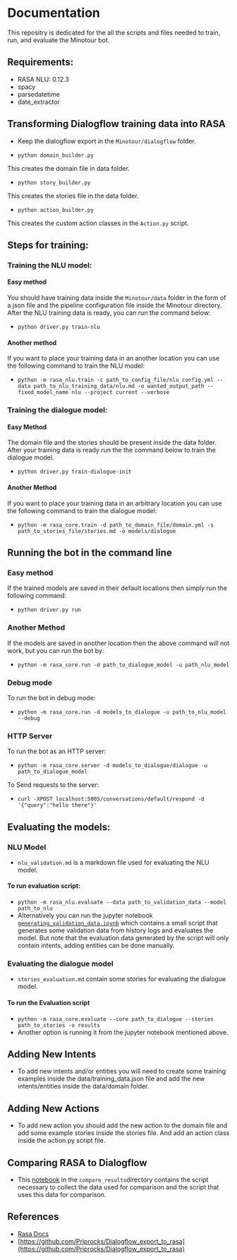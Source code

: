 # Documentation
This repositry is dedicated for the all the scripts and files needed to train, run, and evaluate the Minotour bot.
## Requirements:
- RASA NLU: 0.12.3
- spacy
- parsedatetime
- date_extractor

## Transforming Dialogflow training data into RASA
- Keep the dialogflow export in the `Minotour/dialogflow` folder.

-  `python domain_builder.py`

This creates the domain file in data folder.

-  `python story_builder.py`

This creates the stories file in the data folder.

-  `python action_builder.py`

This creates the custom action classes in the `Action.py` script.

## Steps for training:

### Training the NLU model:
#### Easy method
You should have training data inside the `Minotour/data` folder in the form of a json file and the pipeline configuration file inside the Minotour directory. After the NLU training data is ready, you can run the command below: 
- `python driver.py train-nlu`

#### Another method 
If you want to place your training data in an another location you can use the following command to train the NLU model:

- `python -m rasa_nlu.train -c path_to_config_file/nlu_config.yml --data path_to_nlu_training_data/nlu.md -o wanted_output_path --fixed_model_name nlu --project current --verbose`

### Training the dialogue model:

#### Easy Method
The domain file and the stories should be present inside the data folder. After your training data is ready run the the command below to train the dialogue model. 
- `python driver.py train-dialogue-init`


#### Another Method
If you want to place your training data in an arbitrary location you can use the following command to train the dialogue model: 
- `python -m rasa_core.train -d path_to_domain_file/domain.yml -s path_to_stories_file/stories.md -o models/dialogue`

## Running the bot in the command line
### Easy method
If the trained models are saved in their default locations then simply run the following command: 
- `python driver.py run`

### Another Method
If the models are saved in another location then the above command will not work, but you can run the bot by:
- `python -m rasa_core.run -d path_to_dialogue_model -u path_nlu_model` 

### Debug mode 
To run the bot in debug mode:
- `python -m rasa_core.run -d models_to_dialogue -u path_to_nlu_model --debug`

### HTTP Server
To run the bot as an HTTP server:
- `python -m rasa_core.server -d models_to_dialogue/dialogue -u path_to_dialogue_model` 

To Send requests to the server:
- `curl -XPOST localhost:5005/conversations/default/respond -d '{"query":"hello there"}'`

## Evaluating the models:
### NLU Model
- `nlu_validation.md` is a markdown file used for evaluating the NLU model.
 #### To run evaluation script:
 - `python -m rasa_nlu.evaluate --data path_to_validation_data --model path_to_nlu`
- Alternatively you can run the jupyter notebook [`generating_validation_data.ipynb`](https://github.com/boukhary123/Minotour/blob/master/Minotour/generating_validation_data.ipynb) which contains a small script that generates some validation data from history logs and evaluates the model. But note that the evaluation data generated by the script will only contain intents, adding entities can be done manually.
### Evaluating the dialogue model
- `stories_evaluation.md` contain some stories for evaluating the dialogue model.
#### To run the Evaluation script
- `python -m rasa_core.evaluate --core path_to_dialogue --stories path_to_stories -o results`
- Another option is running it from the jupyter notebook mentioned above.

## Adding New Intents
- To add new intents and/or entities you will need to create some training examples inside the data/training_data.json file and add the new intents/entities inside the data/domain folder.

## Adding New Actions
- To add new action you should add the new action to the domain file and add some example stories inside the stories file. And add an action class inside the action.py script file.

## Comparing RASA to Dialogflow 
- This [notebook](https://github.com/boukhary123/Minotour/blob/master/Minotour/compare_results/Collecting_data.ipynb) in the `compare_results`directory contains the script necessary to collect the data used for comparison and the script that uses this data for comparison.

## References
- [Rasa Docs](https://rasa.com/docs/)
- [https://github.com/Priprocks/Dialogflow_export_to_rasa](https://github.com/Priprocks/Dialogflow_export_to_rasa)